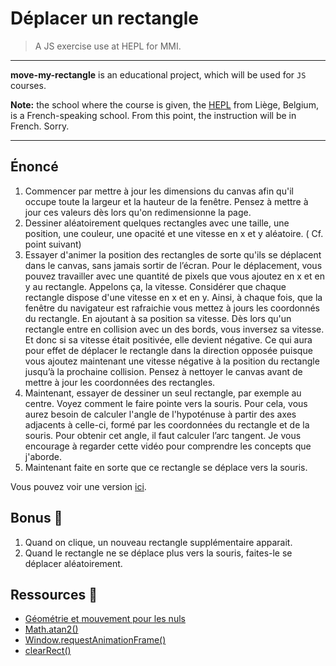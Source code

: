 # Déplacer un rectangle

> A JS exercise use at HEPL for MMI.

* * *

**move-my-rectangle** is an educational project, which will be used for `JS` courses.

**Note:** the school where the course is given, the [HEPL](https://hepl.be) from Liège, Belgium, is a French-speaking school. From this point, the instruction will be in French. Sorry.

* * *

## Énoncé

1. Commencer par mettre à jour les dimensions du canvas afin qu'il occupe toute la largeur et la hauteur de la fenêtre. Pensez à mettre à jour ces valeurs dès lors qu'on redimensionne la page.
2. Dessiner aléatoirement quelques rectangles avec une taille, une position, une couleur, une opacité et une vitesse en x et y aléatoire. ( Cf. point suivant) 
3. Essayer d'animer la position des rectangles de sorte qu'ils se déplacent dans le canvas, sans jamais sortir de l’écran. Pour le déplacement, vous pouvez travailler avec une quantité de pixels que vous ajoutez en x et en y au rectangle. Appelons ça, la vitesse. Considérer que chaque rectangle dispose d'une vitesse en x et en y. Ainsi, à chaque fois, que la fenêtre du navigateur est rafraichie vous mettez à jours les coordonnés du rectangle. En ajoutant à sa position sa vitesse. Dès lors qu'un rectangle entre en collision avec un des bords, vous inversez sa vitesse. Et donc si sa vitesse était positivée, elle devient négative. Ce qui aura pour effet de déplacer le rectangle dans la direction opposée puisque vous ajoutez maintenant une vitesse négative à la position du rectangle jusqu’à la prochaine collision. Pensez à nettoyer le canvas avant de mettre à jour les coordonnées des rectangles.
4. Maintenant, essayer de dessiner un seul rectangle, par exemple au centre. Voyez comment le faire pointe vers la souris. Pour cela, vous aurez besoin de calculer l'angle de l'hypoténuse à partir des axes adjacents à celle-ci, formé par les coordonnées du rectangle et de la souris. Pour obtenir cet angle, il faut calculer l’arc tangent. Je vous encourage à regarder cette vidéo pour comprendre les concepts que j'aborde.
5. Maintenant faite en sorte que ce rectangle se déplace vers la souris.

Vous pouvez voir une version [ici](https://tecg-mmi.github.io/move-my-rectangle).

## Bonus 👏



1. Quand on clique, un nouveau rectangle supplémentaire apparait.
2. Quand le rectangle ne se déplace plus vers la souris, faites-le se déplacer aléatoirement.



## Ressources 🎁



* [Géométrie et mouvement pour les nuls](https://www.youtube.com/watch?v=5jDoijVEItE)
* [Math.atan2()](https://developer.mozilla.org/fr/docs/Web/JavaScript/Reference/Global_Objects/Math/atan2)
* [Window.requestAnimationFrame()](https://developer.mozilla.org/fr/docs/Web/API/Window/requestAnimationFrame)
* [clearRect()](https://developer.mozilla.org/fr/docs/Web/API/CanvasRenderingContext2D/clearRect)

